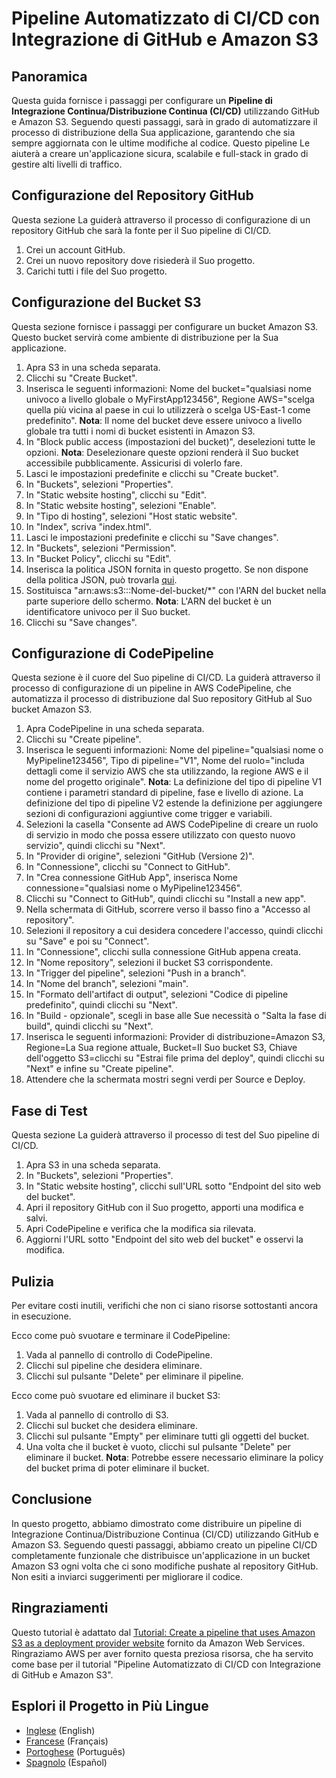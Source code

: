 # Pipeline Automatizzato di CI/CD con Integrazione di GitHub e Amazon S3

## Panoramica
Questa guida fornisce i passaggi per configurare un **Pipeline di Integrazione Continua/Distribuzione Continua (CI/CD)** utilizzando GitHub e Amazon S3. Seguendo questi passaggi, sarà in grado di automatizzare il processo di distribuzione della Sua applicazione, garantendo che sia sempre aggiornata con le ultime modifiche al codice. Questo pipeline Le aiuterà a creare un'applicazione sicura, scalabile e full-stack in grado di gestire alti livelli di traffico.

## Configurazione del Repository GitHub
Questa sezione La guiderà attraverso il processo di configurazione di un repository GitHub che sarà la fonte per il Suo pipeline di CI/CD.

1. Crei un account GitHub.
2. Crei un nuovo repository dove risiederà il Suo progetto.
3. Carichi tutti i file del Suo progetto.

## Configurazione del Bucket S3
Questa sezione fornisce i passaggi per configurare un bucket Amazon S3. Questo bucket servirà come ambiente di distribuzione per la Sua applicazione.

1. Apra S3 in una scheda separata.
2. Clicchi su "Create Bucket".
3. Inserisca le seguenti informazioni: Nome del bucket="qualsiasi nome univoco a livello globale o MyFirstApp123456", Regione AWS="scelga quella più vicina al paese in cui lo utilizzerà o scelga US-East-1 come predefinito". **Nota**: Il nome del bucket deve essere univoco a livello globale tra tutti i nomi di bucket esistenti in Amazon S3.
4. In "Block public access (impostazioni del bucket)", deselezioni tutte le opzioni. **Nota**: Deselezionare queste opzioni renderà il Suo bucket accessibile pubblicamente. Assicurisi di volerlo fare.
5. Lasci le impostazioni predefinite e clicchi su "Create bucket".
6. In "Buckets", selezioni "Properties".
7. In "Static website hosting", clicchi su "Edit".
8. In "Static website hosting", selezioni "Enable".
9. In "Tipo di hosting", selezioni "Host static website".
10. In "Index", scriva "index.html".
11. Lasci le impostazioni predefinite e clicchi su "Save changes".
12. In "Buckets", selezioni "Permission".
13. In "Bucket Policy", clicchi su "Edit".
14. Inserisca la politica JSON fornita in questo progetto. Se non dispone della politica JSON, può trovarla [qui](https://github.com/r-ramos2/Pipeline-Automatizzato-di-CI-CD-con-Integrazione-di-GitHub-e-Amazon-S3-Italian/blob/main/s3_public_read_policy.json).
15. Sostituisca "arn:aws:s3:::Nome-del-bucket/*" con l'ARN del bucket nella parte superiore dello schermo. **Nota**: L'ARN del bucket è un identificatore univoco per il Suo bucket.
16. Clicchi su "Save changes".

## Configurazione di CodePipeline
Questa sezione è il cuore del Suo pipeline di CI/CD. La guiderà attraverso il processo di configurazione di un pipeline in AWS CodePipeline, che automatizza il processo di distribuzione dal Suo repository GitHub al Suo bucket Amazon S3.

1. Apra CodePipeline in una scheda separata.
2. Clicchi su "Create pipeline".
3. Inserisca le seguenti informazioni: Nome del pipeline="qualsiasi nome o MyPipeline123456", Tipo di pipeline="V1", Nome del ruolo="includa dettagli come il servizio AWS che sta utilizzando, la regione AWS e il nome del progetto originale". **Nota**: La definizione del tipo di pipeline V1 contiene i parametri standard di pipeline, fase e livello di azione. La definizione del tipo di pipeline V2 estende la definizione per aggiungere sezioni di configurazioni aggiuntive come trigger e variabili.
4. Selezioni la casella "Consente ad AWS CodePipeline di creare un ruolo di servizio in modo che possa essere utilizzato con questo nuovo servizio", quindi clicchi su "Next".
5. In "Provider di origine", selezioni "GitHub (Versione 2)".
6. In "Connessione", clicchi su "Connect to GitHub".
7. In "Crea connessione GitHub App", inserisca Nome connessione="qualsiasi nome o MyPipeline123456".
8. Clicchi su "Connect to GitHub", quindi clicchi su "Install a new app".
9. Nella schermata di GitHub, scorrere verso il basso fino a "Accesso al repository".
10. Selezioni il repository a cui desidera concedere l'accesso, quindi clicchi su "Save" e poi su "Connect".
11. In "Connessione", clicchi sulla connessione GitHub appena creata.
12. In "Nome repository", selezioni il bucket S3 corrispondente.
13. In "Trigger del pipeline", selezioni "Push in a branch".
14. In "Nome del branch", selezioni "main".
15. In "Formato dell'artifact di output", selezioni "Codice di pipeline predefinito", quindi clicchi su "Next".
16. In "Build - opzionale", scegli in base alle Sue necessità o "Salta la fase di build", quindi clicchi su "Next".
17. Inserisca le seguenti informazioni: Provider di distribuzione=Amazon S3, Regione=La Sua regione attuale, Bucket=Il Suo bucket S3, Chiave dell'oggetto S3=clicchi su "Estrai file prima del deploy", quindi clicchi su "Next" e infine su "Create pipeline".
18. Attendere che la schermata mostri segni verdi per Source e Deploy.

## Fase di Test
Questa sezione La guiderà attraverso il processo di test del Suo pipeline di CI/CD.

1. Apra S3 in una scheda separata.
2. In "Buckets", selezioni "Properties".
3. In "Static website hosting", clicchi sull'URL sotto "Endpoint del sito web del bucket".
4. Apri il repository GitHub con il Suo progetto, apporti una modifica e salvi.
5. Apri CodePipeline e verifica che la modifica sia rilevata.
6. Aggiorni l'URL sotto "Endpoint del sito web del bucket" e osservi la modifica.

## Pulizia
Per evitare costi inutili, verifichi che non ci siano risorse sottostanti ancora in esecuzione.

Ecco come può svuotare e terminare il CodePipeline:
1. Vada al pannello di controllo di CodePipeline.
2. Clicchi sul pipeline che desidera eliminare.
3. Clicchi sul pulsante "Delete" per eliminare il pipeline.

Ecco come può svuotare ed eliminare il bucket S3:
1. Vada al pannello di controllo di S3.
2. Clicchi sul bucket che desidera eliminare.
3. Clicchi sul pulsante "Empty" per eliminare tutti gli oggetti del bucket.
4. Una volta che il bucket è vuoto, clicchi sul pulsante "Delete" per eliminare il bucket.
**Nota**: Potrebbe essere necessario eliminare la policy del bucket prima di poter eliminare il bucket.

## Conclusione
In questo progetto, abbiamo dimostrato come distribuire un pipeline di Integrazione Continua/Distribuzione Continua (CI/CD) utilizzando GitHub e Amazon S3. Seguendo questi passaggi, abbiamo creato un pipeline CI/CD completamente funzionale che distribuisce un'applicazione in un bucket Amazon S3 ogni volta che ci sono modifiche pushate al repository GitHub. Non esiti a inviarci suggerimenti per migliorare il codice.

## Ringraziamenti
Questo tutorial è adattato dal [Tutorial: Create a pipeline that uses Amazon S3 as a deployment provider website](https://docs.aws.amazon.com/codepipeline/latest/userguide/tutorials-s3deploy.html) fornito da Amazon Web Services. Ringraziamo AWS per aver fornito questa preziosa risorsa, che ha servito come base per il tutorial "Pipeline Automatizzato di CI/CD con Integrazione di GitHub e Amazon S3".

## Esplori il Progetto in Più Lingue

- [Inglese](https://github.com/r-ramos2/Automated-CI-CD-Pipeline-with-GitHub-and-Amazon-S3-Integration-English/blob/main/README.md) (English)
- [Francese](https://github.com/r-ramos2/Pipeline-automatisee-CI-CD-avec-integration-GitHub-et-Amazon-S3-French) (Français)
- [Portoghese](https://github.com/r-ramos2/Pipeline-Automatizado-de-CI-CD-com-Integracao-GitHub-e-Amazon-S3-Portuguese) (Português)
- [Spagnolo](https://github.com/r-ramos2/Pipeline-Automatizado-de-CI-CD-con-Integracion-de-GitHub-y-Amazon-S3-Spanish) (Español)

